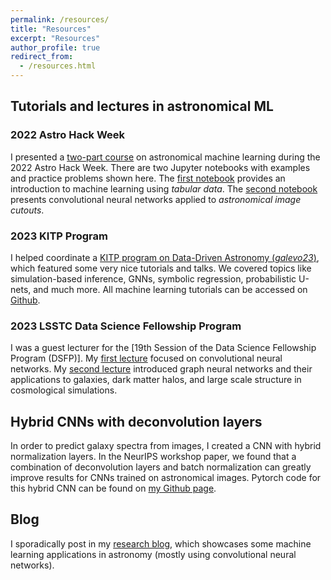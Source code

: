 ```yaml
---
permalink: /resources/
title: "Resources"
excerpt: "Resources"
author_profile: true
redirect_from: 
  - /resources.html
---
```


## Tutorials and lectures in astronomical ML

### 2022 Astro Hack Week
I presented a [two-part course](https://github.com/AstroHackWeek/AstroHackWeek2022/tree/main/day2_ml_tutorial) on astronomical machine learning during the 2022 Astro Hack Week. There are two Jupyter notebooks with examples and practice problems shown here. The [first notebook](https://colab.research.google.com/github/jwuphysics/AstroHackWeek2022/blob/main/day2_ml_tutorial/01-intro-machine-learning.ipynb) provides an introduction to machine learning using *tabular data*. The [second notebook](https://colab.research.google.com/github/jwuphysics/AstroHackWeek2022/blob/main/day2_ml_tutorial/02-deep-learning.ipynb) presents convolutional neural networks applied to *astronomical image cutouts*. 

### 2023 KITP Program
I helped coordinate a [KITP program on Data-Driven Astronomy (*galevo23*)](https://datadrivengalaxyevolution.github.io/), which featured some very nice tutorials and talks. We covered topics like simulation-based inference, GNNs, symbolic regression, probabilistic U-nets, and much more. All machine learning tutorials can be accessed on [Github](https://github.com/DataDrivenGalaxyEvolution/galevo23-tutorials/).

### 2023 LSSTC Data Science Fellowship Program
I was a guest lecturer for the [19th Session of the Data Science Fellowship Program (DSFP)]. My [first lecture](https://github.com/LSSTC-DSFP/Session-19/blob/main/day3/ConvolutionalNeuralNetworks.ipynb) focused on convolutional neural networks. My [second lecture](https://github.com/LSSTC-DSFP/Session-19/blob/main/day4/GraphNeuralNetworks.ipynb) introduced graph neural networks and their applications to galaxies, dark matter halos, and large scale structure in cosmological simulations.

## Hybrid CNNs with deconvolution layers
In order to predict galaxy spectra from images, I created a CNN with hybrid normalization layers. In the NeurIPS workshop paper, we found that a combination of deconvolution layers and batch normalization can greatly improve results for CNNs trained on astronomical images. Pytorch code for this hybrid CNN can be found on [my Github page](https://github.com/jwuphysics/predicting-spectra-from-images).

## Blog
I sporadically post in my [research blog](https://jwuphysics.substack.com/), which showcases some machine learning applications in astronomy (mostly using convolutional neural networks). 
